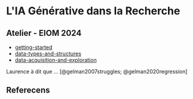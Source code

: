 # L'IA Générative dans la Recherche

## Atelier - EIOM 2024

- [getting-started](https://colab.research.google.com/github/mickaeltemporao/workshop-ai-augmented-data/blob/main/notebooks/01-getting-started.ipynb)
- [data-types-and-structures](https://colab.research.google.com/github/mickaeltemporao/workshop-ai-augmented-data/blob/main/notebooks/02-data-types-and-structures.ipynb)
- [data-acquisition-and-exploration](https://colab.research.google.com/github/mickaeltemporao/workshop-ai-augmented-data/blob/main/notebooks/03-data-acquisition-and-exploration.ipynb)

Laurence à dit que ... [@gelman2007struggles; @gelman2020regression]

## Referecens

